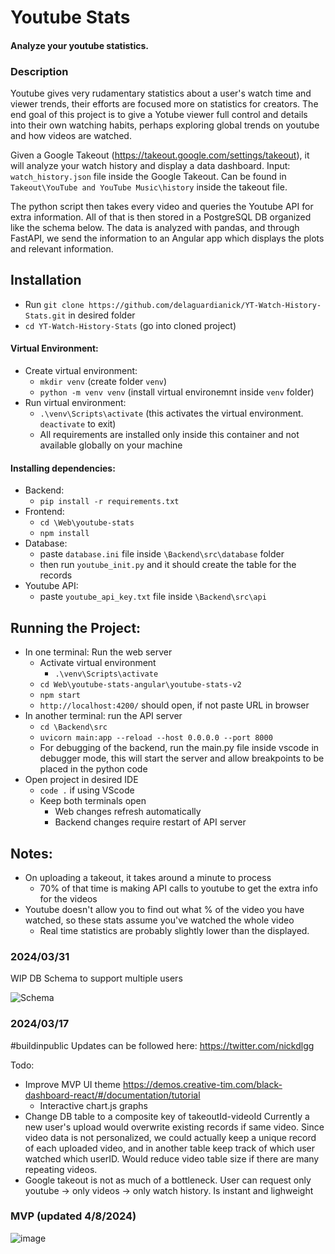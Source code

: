# Youtube Stats
#### Analyze your youtube statistics.

### Description
Youtube gives very rudamentary statistics about a user's watch time and viewer trends, their efforts are focused more on statistics for creators.
The end goal of this project is to give a Yotube viewer full control and details into their own watching habits, perhaps exploring global trends on youtube and how videos are watched.

Given a Google Takeout (https://takeout.google.com/settings/takeout), it will analyze your watch history and display a data dashboard.
Input: `watch_history.json` file inside the Google Takeout. Can be found in `Takeout\YouTube and YouTube Music\history` inside the takeout file.

The python script then takes every video and queries the Youtube API for extra information. All of that is then stored in a PostgreSQL DB organized like the schema below.
The data is analyzed with pandas, and through FastAPI, we send the information to an Angular app which displays the plots and relevant information.

## Installation
- Run `git clone https://github.com/delaguardianick/YT-Watch-History-Stats.git` in desired folder
- `cd YT-Watch-History-Stats` (go into cloned project)
#### Virtual Environment:
- Create virtual environment:
  - `mkdir venv` (create folder `venv`)
  - `python -m venv venv` (install virtual environemnt inside `venv` folder)
- Run virtual environment:
  - `.\venv\Scripts\activate` (this activates the virtual environment. `deactivate` to exit)
  - All requirements are installed only inside this container and not available globally on your machine

#### Installing dependencies:
- Backend:
  - `pip install -r requirements.txt`
- Frontend:
  - `cd \Web\youtube-stats`
  - `npm install`
- Database:
  - paste `database.ini` file inside `\Backend\src\database` folder
  - then run `youtube_init.py` and it should create the table for the records
- Youtube API:
  - paste `youtube_api_key.txt` file inside `\Backend\src\api`

## Running the Project:

- In one terminal: Run the web server
  - Activate virtual environment
    - `.\venv\Scripts\activate`
  - `cd Web\youtube-stats-angular\youtube-stats-v2`
  - `npm start`
  - `http://localhost:4200/` should open, if not paste URL in browser
- In another terminal: run the API server
  - `cd \Backend\src`
  - `uvicorn main:app --reload --host 0.0.0.0 --port 8000`
  - For debugging of the backend, run the main.py file inside vscode in debugger mode, this will start the server and allow breakpoints to be placed in the python code
- Open project in desired IDE
  - `code .` if using VScode
  - Keep both terminals open
    - Web changes refresh automatically
    - Backend changes require restart of API server


## Notes:
- On uploading a takeout, it takes around a minute to process
	- 70% of that time is making API calls to youtube to get the extra info for the videos
- Youtube doesn't allow you to find out what % of the video you have watched, so these stats assume you've watched the whole video
	- Real time statistics are probably slightly lower than the displayed.

### 2024/03/31
WIP DB Schema to support multiple users

![Schema](https://github.com/delaguardianick/YT-Watch-History-Stats/assets/52568848/7b3ebaf7-e6ae-4682-b7f7-7a1d758d4805)


### 2024/03/17 
#buildinpublic
Updates can be followed here: https://twitter.com/nickdlgg 

Todo: 
- Improve MVP UI theme https://demos.creative-tim.com/black-dashboard-react/#/documentation/tutorial
    - Interactive chart.js graphs 
- Change DB table to a composite key of takeoutId-videoId
    Currently a new user's upload would overwrite existing records if same video.
    Since video data is not personalized, we could actually keep a unique record of each uploaded video, and in another table keep track of which user watched which userID. Would reduce video table size if there are many repeating videos.
- Google takeout is not as much of a bottleneck. User can request only youtube -> only videos -> only watch history. Is instant and lighweight


### MVP (updated 4/8/2024)
![image](https://github.com/user-attachments/assets/b3acc1c7-5600-4047-9575-1beb555cd4e3)
